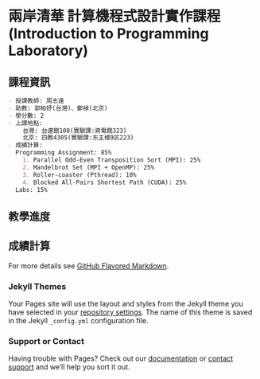 # 兩岸清華 計算機程式設計實作課程  (Introduction to Programming Laboratory) 

## 課程資訊
```markdown
- 授課教師: 周志遠
- 助教: 郭柏妤(台灣)、鄭禎(北京)
- 學分數: 2
- 上課地點:
    台灣: 台達館108(實驗課:資電館323)
    北京: 四教4305(實驗課:东主楼9区223)
- 成績計算: 
  Programming Assignment: 85%
    1. Parallel Odd-Even Transposition Sort (MPI): 25%
    2. Mandelbrot Set (MPI + OpenMP): 25%
    3. Roller-coaster (Pthread): 10%
    4. Blocked All-Pairs Shortest Path (CUDA): 25%
  Labs: 15%
```
## 教學進度
## 成績計算

For more details see [GitHub Flavored Markdown](https://guides.github.com/features/mastering-markdown/).

### Jekyll Themes

Your Pages site will use the layout and styles from the Jekyll theme you have selected in your [repository settings](https://github.com/jerrycchou/ILP2017/settings). The name of this theme is saved in the Jekyll `_config.yml` configuration file.

### Support or Contact

Having trouble with Pages? Check out our [documentation](https://help.github.com/categories/github-pages-basics/) or [contact support](https://github.com/contact) and we’ll help you sort it out.
